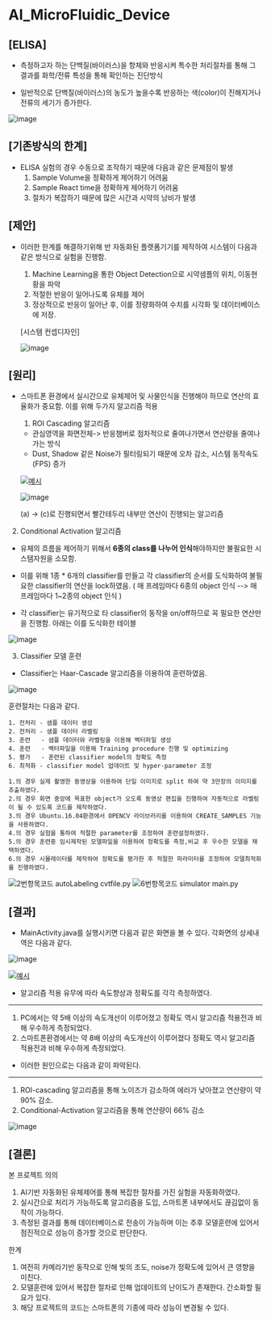 # AI_MicroFluidic_Device

## [ELISA]

- 측정하고자 하는 단백질(바이러스)을 항체와 반응시켜 특수한 처리절차를 통해 그 결과를 화학/전류 특성을 통해 확인하는 진단방식

- 일반적으로 단백질(바이러스)의 농도가 높을수록 반응하는 색(color)이 진해지거나 전류의 세기가 증가한다.

![image](https://user-images.githubusercontent.com/34786411/105135878-12657c80-5b34-11eb-902a-2b3b1db3206f.png)


## [기존방식의 한계]

- ELISA 실험의 경우 수동으로 조작하기 때문에 다음과 같은 문제점이 발생
    1. Sample Volume을 정확하게 제어하기 어려움
    2. Sample React time을 정확하게 제어하기 어려움
    3. 절차가 복잡하기 때문에 많은 시간과 시약의 낭비가 발생
    
    
## [제안]

- 이러한 한계를 해결하기위해 반 자동화된 플랫폼기기를 제작하여 시스템이 다음과 같은 방식으로 실험을 진행함.
    1. Machine Learning을 통한 Object Detection으로 시약샘플의 위치, 이동현황을 파악
    2. 적절한 반응이 일어나도록 유체를 제어
    3. 정상적으로 반응이 일어난 후, 이를 정량화하여 수치를 시각화 및 데이터베이스에 저장.
    
    
    [시스템 컨셉디자인]
   
    ![image](https://user-images.githubusercontent.com/34786411/105132772-d2e86180-5b2e-11eb-8ad7-905079a3a2ed.png)
    

## [원리]

- 스마트폰 환경에서 실시간으로 유체제어 및 사물인식을 진행해야 하므로 연산의 효율화가 중요함. 이를 위해 두가지 알고리즘 적용

   1. ROI Cascading 알고리즘
   
   - 관심영역을 화면전체-> 반응챔버로 점차적으로 줄여나가면서 연산량을 줄여나가는 방식
   - Dust, Shadow 같은 Noise가 필터링되기 때문에 오차 감소, 시스템 동작속도(FPS) 증가
    
  
  
  [![예시](https://img.youtube.com/vi/HG8uFNL7eg0/0.jpg)](https://youtu.be/HG8uFNL7eg0?t=0s)
  
  ![image](https://user-images.githubusercontent.com/34786411/105135263-193fbf80-5b33-11eb-89ce-7ce165ab4783.png)
 
   (a) -> (c)로 진행되면서 빨간테두리 내부만 연산이 진행되는 알고리즘
 
 2. Conditional Activation 알고리즘
  
   - 유체의 흐름을 제어하기 위해서 **6종의 class를 나누어 인식**해야하지만 불필요한 시스템자원을 소모함.
   
   
   - 이를 위해 1종 * 6개의 classifier를 만들고 각 classifier의 순서를 도식화하여 불필요한 classifier의 연산을 lock하였음.
   ( 매 프레임마다 6종의 object 인식 --> 매 프레임마다 1~2종의 object 인식 )
   
   - 각 classifier는 유기적으로 타 classifier의 동작을 on/off하므로 꼭 필요한 연산만을 진행함. 아래는 이를 도식화한 테이블
   
   ![image](https://user-images.githubusercontent.com/34786411/105135565-979c6180-5b33-11eb-929a-26c533c90738.png)
   
  
  3. Classifier 모델 훈련 
  
  - Classifier는 Haar-Cascade 알고리즘을 이용하여 훈련하였음.
  
  ![image](https://user-images.githubusercontent.com/34786411/105135771-e9dd8280-5b33-11eb-8d05-3b6068860acb.png)
  
  훈련절차는 다음과 같다.
  
    1. 전처리 - 샘플 데이터 생성 
    2. 전처리 - 샘플 데이터 라벨링
    3. 훈련   - 샘플 데이터와 라벨링을 이용해 벡터파일 생성
    4. 훈련   - 벡터파일을 이용해 Training procedure 진행 및 optimizing
    5. 평가   - 훈련된 classifier model의 정확도 측정
    6. 최적화 - classifier model 업데이트 및 hyper-parameter 조정 
        
    1.의 경우 실제 촬영한 동영상을 이용하여 단일 이미지로 split 하여 약 3만장의 이미지를 추출하였다.
    2.의 경우 화면 중앙에 목표한 object가 오도록 동영상 편집을 진행하여 자동적으로 라벨링이 될 수 있도록 코드를 제작하였다.
    3.의 경우 Ubuntu.16.04환경에서 OPENCV 라이브러리를 이용하여 CREATE_SAMPLES 기능을 사용하였다.
    4.의 경우 실험을 통하여 적절한 parameter를 조정하여 훈련설정하였다.
    5.의 경우 훈련중 임시제작된 모델파일을 이용하여 정확도를 측정,비교 후 우수한 모델을 채택하였다.
    6.의 경우 시뮬레이터를 제작하여 정확도를 평가한 후 적절한 파라미터를 조정하여 모델최적화를 진행하였다.
  ![2번항목코드 autoLabeling cvtfile.py](https://github.com/hongjunhyeok/opencv)
  ![6번항목코드 simulator main.py](https://github.com/hongjunhyeok/opencv)
   
  
  ## [결과] 
  
  - MainActivity.java를 실행시키면 다음과 같은 화면을 볼 수 있다.
  각화면의 상세내역은 다음과 같다.
  
  ![image](https://user-images.githubusercontent.com/34786411/105136372-e0084f00-5b34-11eb-8b3a-ddf2e5ec4909.png)


  [![예시](https://img.youtube.com/vi/VxlukVH63bI/0.jpg)](https://youtu.be/VxlukVH63bI?t=0s)



  - 알고리즘 적용 유무에 따라 속도향상과 정확도를 각각 측정하였다.
  -----------
  1. PC에서는 약 5배 이상의 속도개선이 이루어졌고 정확도 역시 알고리즘 적용전과 비해 우수하게 측정되었다.
  2. 스마트폰환경에서는 약 8배 이상의 속도개선이 이루어졌다 정확도 역시 알고리즘 적용전과 비해 우수하게 측정되었다.
  
  - 이러한 원인으로는 다음과 같이 파악된다.
  -------------
  1. ROI-cascading 알고리즘을 통해 노이즈가 감소하여 에러가 낮아졌고 연산량이 약 90% 감소.
  2. Conditional-Activation 알고리즘을 통해 연산량이 66% 감소
  
 ![image](https://user-images.githubusercontent.com/34786411/105137368-83a62f00-5b36-11eb-9438-deffd056c24c.png)
 
  
  
  

  ## [결론]
 
 본 프로젝트 의의
  1. AI기반 자동화된 유체제어를 통해 복잡한 절차를 가진 실험을 자동화하였다.
  2. 실시간으로 처리가 가능하도록 알고리즘을 도입, 스마트폰 내부에서도 끊김없이 동작이 가능하다.
  3. 측정된 결과를 통해 데이터베이스로 전송이 가능하며 이는 추후 모델훈련에 있어서 점진적으로 성능이 증가할 것으로 판단한다.
 
 
 한계
  1. 여전히 카메라기반 동작으로 인해 빛의 조도, noise가 정확도에 있어서 큰 영향을 미친다.
  2. 모델훈련에 있어서 복잡한 절차로 인해 업데이트의 난이도가 존재한다. 간소화할 필요가 있다.
  3. 해당 프로젝트의 코드는 스마트폰의 기종에 따라 성능이 변경될 수 있다.



